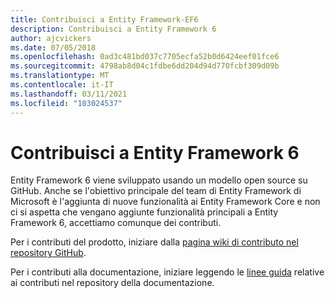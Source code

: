 ```yaml
---
title: Contribuisci a Entity Framework-EF6
description: Contribuisci a Entity Framework 6
author: ajcvickers
ms.date: 07/05/2018
ms.openlocfilehash: 0ad3c481bd037c7705ecfa52b0d6424eef01fce6
ms.sourcegitcommit: 4798ab8d04c1fdbe6dd204d94d770fcbf309d09b
ms.translationtype: MT
ms.contentlocale: it-IT
ms.lasthandoff: 03/11/2021
ms.locfileid: "103024537"
---
```

# <a name="contribute-to-entity-framework-6"></a>Contribuisci a Entity Framework 6

Entity Framework 6 viene sviluppato usando un modello open source su GitHub. Anche se l'obiettivo principale del team di Entity Framework di Microsoft è l'aggiunta di nuove funzionalità ai Entity Framework Core e non ci si aspetta che vengano aggiunte funzionalità principali a Entity Framework 6, accettiamo comunque dei contributi.

Per i contributi del prodotto, iniziare dalla [pagina wiki di contributo nel repository GitHub](https://github.com/aspnet/EntityFramework6/wiki/Contributing).

Per i contributi alla documentazione, iniziare leggendo le [linee guida](https://github.com/dotnet/EntityFramework.Docs/blob/main/CONTRIBUTING.md) relative ai contributi nel repository della documentazione.
